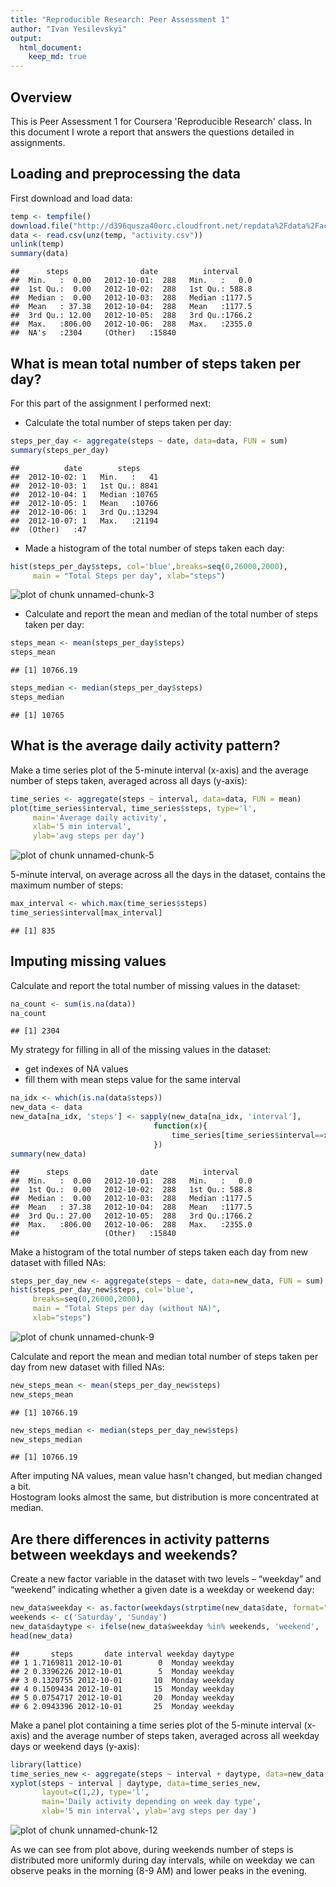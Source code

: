 ```yaml
---
title: "Reproducible Research: Peer Assessment 1"
author: "Ivan Yesilevskyi"
output: 
  html_document:
    keep_md: true
---
```



## Overview
This is Peer Assessment 1 for Coursera 'Reproducible Research' class. In this document I wrote a report that answers the questions detailed in assignments.

## Loading and preprocessing the data

First download and load data:

```r
temp <- tempfile()
download.file("http://d396qusza40orc.cloudfront.net/repdata%2Fdata%2Factivity.zip", temp, mode='wb')
data <- read.csv(unz(temp, "activity.csv"))
unlink(temp)
summary(data)
```

```
##      steps                date          interval     
##  Min.   :  0.00   2012-10-01:  288   Min.   :   0.0  
##  1st Qu.:  0.00   2012-10-02:  288   1st Qu.: 588.8  
##  Median :  0.00   2012-10-03:  288   Median :1177.5  
##  Mean   : 37.38   2012-10-04:  288   Mean   :1177.5  
##  3rd Qu.: 12.00   2012-10-05:  288   3rd Qu.:1766.2  
##  Max.   :806.00   2012-10-06:  288   Max.   :2355.0  
##  NA's   :2304     (Other)   :15840
```

## What is mean total number of steps taken per day?

For this part of the assignment I performed next:

- Calculate the total number of steps taken per day:

```r
steps_per_day <- aggregate(steps ~ date, data=data, FUN = sum)
summary(steps_per_day)
```

```
##          date        steps      
##  2012-10-02: 1   Min.   :   41  
##  2012-10-03: 1   1st Qu.: 8841  
##  2012-10-04: 1   Median :10765  
##  2012-10-05: 1   Mean   :10766  
##  2012-10-06: 1   3rd Qu.:13294  
##  2012-10-07: 1   Max.   :21194  
##  (Other)   :47
```

- Made a histogram of the total number of steps taken each day:

```r
hist(steps_per_day$steps, col='blue',breaks=seq(0,26000,2000),
     main = "Total Steps per day", xlab="steps")
```

![plot of chunk unnamed-chunk-3](figure/unnamed-chunk-3-1.png) 

- Calculate and report the mean and median of the total number of steps taken per day:

```r
steps_mean <- mean(steps_per_day$steps)
steps_mean
```

```
## [1] 10766.19
```

```r
steps_median <- median(steps_per_day$steps)
steps_median
```

```
## [1] 10765
```

## What is the average daily activity pattern?

Make a time series plot of the 5-minute interval (x-axis) and the average number of steps taken, averaged across all days (y-axis):

```r
time_series <- aggregate(steps ~ interval, data=data, FUN = mean)
plot(time_series$interval, time_series$steps, type='l',
     main='Average daily activity',
     xlab='5 min interval',
     ylab='avg steps per day')
```

![plot of chunk unnamed-chunk-5](figure/unnamed-chunk-5-1.png) 

5-minute interval, on average across all the days in the dataset, contains the maximum number of steps:

```r
max_interval <- which.max(time_series$steps)
time_series$interval[max_interval]
```

```
## [1] 835
```

## Imputing missing values

Calculate and report the total number of missing values in the dataset:

```r
na_count <- sum(is.na(data))
na_count
```

```
## [1] 2304
```

My strategy for filling in all of the missing values in the dataset:
- get indexes of NA values
- fill them with mean steps value for the same interval

```r
na_idx <- which(is.na(data$steps))
new_data <- data
new_data[na_idx, 'steps'] <- sapply(new_data[na_idx, 'interval'], 
                                function(x){
                                    time_series[time_series$interval==x, 'steps'] 
                                })
summary(new_data)
```

```
##      steps                date          interval     
##  Min.   :  0.00   2012-10-01:  288   Min.   :   0.0  
##  1st Qu.:  0.00   2012-10-02:  288   1st Qu.: 588.8  
##  Median :  0.00   2012-10-03:  288   Median :1177.5  
##  Mean   : 37.38   2012-10-04:  288   Mean   :1177.5  
##  3rd Qu.: 27.00   2012-10-05:  288   3rd Qu.:1766.2  
##  Max.   :806.00   2012-10-06:  288   Max.   :2355.0  
##                   (Other)   :15840
```

Make a histogram of the total number of steps taken each day from new dataset with filled NAs:

```r
steps_per_day_new <- aggregate(steps ~ date, data=new_data, FUN = sum)
hist(steps_per_day_new$steps, col='blue', 
     breaks=seq(0,26000,2000),
     main = "Total Steps per day (without NA)", 
     xlab="steps")
```

![plot of chunk unnamed-chunk-9](figure/unnamed-chunk-9-1.png) 

Calculate and report the mean and median total number of steps taken per day from new dataset with filled NAs:

```r
new_steps_mean <- mean(steps_per_day_new$steps)
new_steps_mean
```

```
## [1] 10766.19
```

```r
new_steps_median <- median(steps_per_day_new$steps)
new_steps_median
```

```
## [1] 10766.19
```

After imputing NA values, mean value hasn't changed, but median changed a bit.  
Hostogram looks almost the same, but distribution is more concentrated at median.

## Are there differences in activity patterns between weekdays and weekends?

Create a new factor variable in the dataset with two levels – “weekday” and “weekend” indicating whether a given date is a weekday or weekend day:

```r
new_data$weekday <- as.factor(weekdays(strptime(new_data$date, format="%Y-%m-%d")))
weekends <- c('Saturday', 'Sunday')
new_data$daytype <- ifelse(new_data$weekday %in% weekends, 'weekend', 'weekday')
head(new_data)
```

```
##       steps       date interval weekday daytype
## 1 1.7169811 2012-10-01        0  Monday weekday
## 2 0.3396226 2012-10-01        5  Monday weekday
## 3 0.1320755 2012-10-01       10  Monday weekday
## 4 0.1509434 2012-10-01       15  Monday weekday
## 5 0.0754717 2012-10-01       20  Monday weekday
## 6 2.0943396 2012-10-01       25  Monday weekday
```

Make a panel plot containing a time series plot of the 5-minute interval (x-axis) and the average number of steps taken, averaged across all weekday days or weekend days (y-axis):

```r
library(lattice)
time_series_new <- aggregate(steps ~ interval + daytype, data=new_data, FUN = mean)
xyplot(steps ~ interval | daytype, data=time_series_new,
       layout=c(1,2), type='l',
       main='Daily activity depending on week day type', 
       xlab='5 min interval', ylab='avg steps per day')
```

![plot of chunk unnamed-chunk-12](figure/unnamed-chunk-12-1.png) 

As we can see from plot above, during weekends number of steps is distributed more uniformly during day intervals, while on weekday we can observe peaks in the morning (8-9 AM) and lower peaks in the evening.
